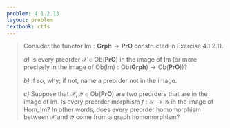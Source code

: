 ```yaml
---
problem: 4.1.2.13
layout: problem
textbook: ctfs
---
```


> Consider the functor $\text{Im}: \textbf{Grph}\to\textbf{PrO}$ constructed in
> Exercise 4.1.2.11.
>
> _a)_ Is every preorder $\mathcal{X} \in \text{Ob}(\textbf{PrO})$ in the image
> of $\text{Im}$ (or more precisely in the image of
> $\text{Ob}(\text{Im}):\text{Ob}(\textbf{Grph})\to\text{Ob}(\textbf{PrO})$)?
>
> _b)_ If so, why; if not, name a preorder not in the image.
>
> _c)_ Suppose that $\mathcal{X},\mathcal{Y}\in\text{Ob}(\textbf{PrO})$ are two
> preorders that are in the image of $\text{Im}$. Is every preorder morphism
> $f:\mathcal{X}\to\mathcal{Y}$ in the image of $\text{Hom}\_\text{Im}$? In
> other words, does every preorder homomorphism between $\mathcal{X}$ and
> $\mathcal{Y}$ come from a graph homomorphism?
